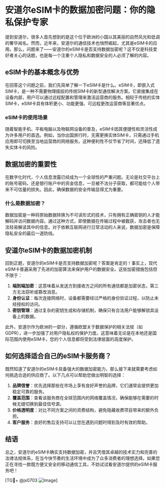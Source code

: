 # 安道尔eSIM卡的数据加密问题：你的隐私保护专家

提到安道尔，很多人首先想到的是这个位于欧洲的小国以其美丽的自然风光和低调的奢华闻名。然而，近年来，安道尔的通信技术也悄然崛起，尤其是eSIM卡的应用。那么，问题来了——安道尔的eSIM卡是否支持数据加密呢？这不仅是科技爱好者关心的话题，也是每一个注重个人隐私和数据安全的人必须了解的内容。

## eSIM卡的基本概念与优势

在回答这个问题之前，我们先简单了解一下eSIM卡是什么。eSIM卡，即嵌入式SIM卡，是一种不需要物理插拔的传统SIM卡的新型通信解决方案。它直接集成在设备内部，用户可以通过远程配置和管理来激活运营商的服务。相较于传统的实体SIM卡，eSIM卡具有体积更小、功能更强、可远程更改运营商等显著优点。

### eSIM卡的使用场景

随着智能手机、平板电脑以及物联网设备的普及，eSIM卡因其便捷性和灵活性成为许多用户的首选。例如，当你出国旅行时，无需更换实体SIM卡，只需通过手机应用即可切换至当地运营商的网络服务。这种便利性不仅节省了时间，还降低了遗失实体卡的风险。

## 数据加密的重要性

在数字化时代，个人信息泄露已经成为一个全球性的严重问题。无论是社交平台上的账号密码，还是银行账户中的资金信息，一旦被不法分子获取，都可能给个人带来不可估量的损失。因此，确保数据的安全传输显得尤为重要。

### 什么是数据加密？

数据加密是一种将原始数据转换为不可读形式的技术，只有拥有正确密钥的人才能解码并访问数据内容。通过这种方式，即使数据在传输过程中被截获，攻击者也无法轻易解读其中的信息。对于依赖互联网进行日常活动的人来说，数据加密是保障隐私安全的最后一道防线。

## 安道尔eSIM卡的数据加密机制

回到正题，安道尔的eSIM卡是否支持数据加密呢？答案是肯定的！事实上，现代eSIM卡普遍采用了先进的加密算法来保护用户的数据安全。这些加密措施包括但不限于：

1. **端到端加密**：这意味着从发送方到接收方之间的所有通信都是加密状态，第三方无法窃听或篡改消息。
2. **身份认证**：每次连接网络时，设备都需要经过严格的身份验证过程，以防止未经授权的访问。
3. **密钥管理**：通过复杂的密钥生成和存储机制，确保只有合法用户能够解锁其设备上的数据。

此外，安道尔作为欧洲的一部分，遵循欧盟关于数据保护的相关法规（如GDPR），进一步加强了对用户隐私权的保护力度。这意味着无论是在本地还是国际范围内使用eSIM卡，您的个人信息都将受到法律层面的高度保护。

## 如何选择适合自己的eSIM卡服务商？

既然知道了安道尔的eSIM卡具备强大的数据加密能力，那么接下来就需要考虑如何挑选合适的供应商了。以下几点可以帮助您做出明智的选择：

1. **品牌信誉**：优先选择那些在市场上享有良好声誉的品牌，它们通常会提供更加稳定可靠的服务。
2. **覆盖范围**：查看该服务商在全球范围内的网络覆盖情况，确保能够在需要的时候无缝切换到最佳信号源。
3. **价格透明度**：对比不同方案之间的资费结构，避免隐藏收费项目带来的额外负担。
4. **客户服务**：良好的售后支持可以让您在遇到问题时得到及时有效的帮助。

## 结语

总之，安道尔的eSIM卡确实支持数据加密，并且凭借其卓越的技术实力和完善的法律法规体系，在当今快节奏的生活环境中成为了众多消费者的理想选择。如果您正在寻找一款既方便又安全的移动通信工具，不妨试试看安道尔提供的eSIM卡服务吧！

[TG💪+ @jx0703 ![Image](https://github.com/user-attachments/assets/dbca1d08-cadb-493c-b0ec-ad6f7a83f270)]